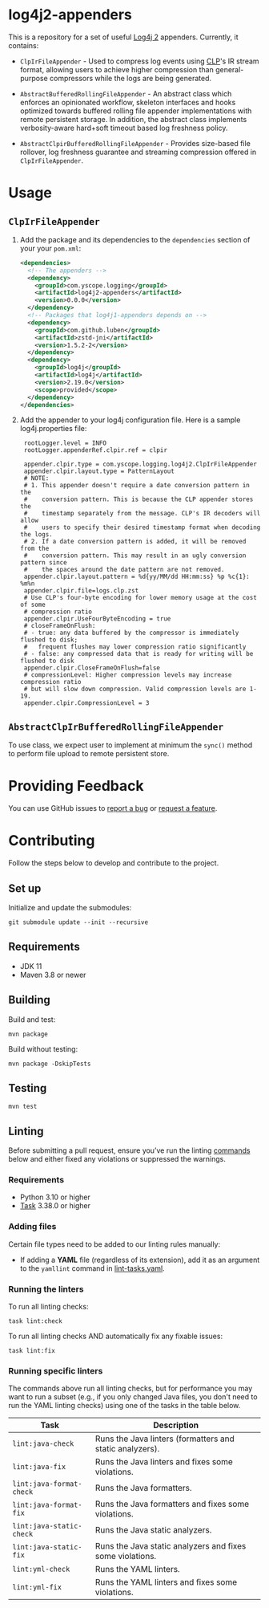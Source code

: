 # log4j2-appenders
This is a repository for a set of useful [Log4j 2][log4j2] appenders. Currently, it contains:

* `ClpIrFileAppender` - Used to compress log events using
  [CLP](https://github.com/y-scope/clp)'s IR stream format, allowing users to
  achieve higher compression than general-purpose compressors while the logs
  are being generated.

* `AbstractBufferedRollingFileAppender` - An abstract class which enforces an
  opinionated workflow, skeleton interfaces and hooks optimized towards
  buffered rolling file appender implementations with remote persistent
  storage. In addition, the abstract class implements verbosity-aware
  hard+soft timeout based log freshness policy.

* `AbstractClpirBufferedRollingFileAppender` - Provides size-based file
  rollover, log freshness guarantee and streaming compression offered in
  `ClpIrFileAppender`.

# Usage

## `ClpIrFileAppender`
1. Add the package and its dependencies to the `dependencies` section of your
   your `pom.xml`:

   ```xml
   <dependencies>
     <!-- The appenders -->
     <dependency>
       <groupId>com.yscope.logging</groupId>
       <artifactId>log4j2-appenders</artifactId>
       <version>0.0.0</version>
     </dependency>
     <!-- Packages that log4j1-appenders depends on -->
     <dependency>
       <groupId>com.github.luben</groupId>
       <artifactId>zstd-jni</artifactId>
       <version>1.5.2-2</version>
     </dependency>
     <dependency>
       <groupId>log4j</groupId>
       <artifactId>log4j</artifactId>
       <version>2.19.0</version>
       <scope>provided</scope>
     </dependency>
   </dependencies>
   ```

2. Add the appender to your log4j configuration file. Here is a sample
   log4j.properties file:

   ```properties
    rootLogger.level = INFO
    rootLogger.appenderRef.clpir.ref = clpir
    
    appender.clpir.type = com.yscope.logging.log4j2.ClpIrFileAppender
    appender.clpir.layout.type = PatternLayout
    # NOTE:
    # 1. This appender doesn't require a date conversion pattern in the 
    #    conversion pattern. This is because the CLP appender stores the 
    #    timestamp separately from the message. CLP's IR decoders will allow 
    #    users to specify their desired timestamp format when decoding the logs.
    # 2. If a date conversion pattern is added, it will be removed from the 
    #    conversion pattern. This may result in an ugly conversion pattern since 
    #    the spaces around the date pattern are not removed.
    appender.clpir.layout.pattern = %d{yy/MM/dd HH:mm:ss} %p %c{1}: %m%n
    appender.clpir.file=logs.clp.zst
    # Use CLP's four-byte encoding for lower memory usage at the cost of some
    # compression ratio
    appender.clpir.UseFourByteEncoding = true
    # closeFrameOnFlush:
    # - true: any data buffered by the compressor is immediately flushed to disk;
    #   frequent flushes may lower compression ratio significantly
    # - false: any compressed data that is ready for writing will be flushed to disk
    appender.clpir.CloseFrameOnFlush=false
    # compressionLevel: Higher compression levels may increase compression ratio
    # but will slow down compression. Valid compression levels are 1-19.
    appender.clpir.CompressionLevel = 3
   ```

## `AbstractClpIrBufferedRollingFileAppender`
To use class, we expect user to implement at minimum the `sync()` method to
perform file upload to remote persistent store.

# Providing Feedback

You can use GitHub issues to [report a bug](https://github.com/y-scope/log4j2-appenders/issues/new?assignees=&labels=bug&template=bug-report.yml)
or [request a feature](https://github.com/y-scope/log4j2-appenders/issues/new?assignees=&labels=enhancement&template=feature-request.yml).

# Contributing
Follow the steps below to develop and contribute to the project.

## Set up
Initialize and update the submodules:
```shell
git submodule update --init --recursive
```

## Requirements

* JDK 11
* Maven 3.8 or newer

## Building
Build and test:
```shell
mvn package
```

Build without testing:
```shell
mvn package -DskipTests
```

## Testing
```shell
mvn test
```

## Linting
Before submitting a pull request, ensure you’ve run the linting [commands](#running-the-linters)
below and either fixed any violations or suppressed the warnings.

### Requirements
* Python 3.10 or higher
* [Task] 3.38.0 or higher

### Adding files
Certain file types need to be added to our linting rules manually:

* If adding a **YAML** file (regardless of its extension), add it as an argument to the `yamllint`
  command in [lint-tasks.yaml](lint-tasks.yaml).

### Running the linters
To run all linting checks:
```shell
task lint:check
```

To run all linting checks AND automatically fix any fixable issues:
```shell
task lint:fix
```

### Running specific linters
The commands above run all linting checks, but for performance you may want to run a subset (e.g.,
if you only changed Java files, you don't need to run the YAML linting checks) using one of the
tasks in the table below.

| Task                     | Description                                               |
|--------------------------|-----------------------------------------------------------|
| `lint:java-check`        | Runs the Java linters (formatters and static analyzers).  |
| `lint:java-fix`          | Runs the Java linters and fixes some violations.          |
| `lint:java-format-check` | Runs the Java formatters.                                 |
| `lint:java-format-fix`   | Runs the Java formatters and fixes some violations.       |
| `lint:java-static-check` | Runs the Java static analyzers.                           |
| `lint:java-static-fix`   | Runs the Java static analyzers and fixes some violations. |
| `lint:yml-check`         | Runs the YAML linters.                                    |
| `lint:yml-fix`           | Runs the YAML linters and fixes some violations.          |

[log4j2]: https://logging.apache.org/log4j/2.x/index.html
[Task]: https://taskfile.dev
